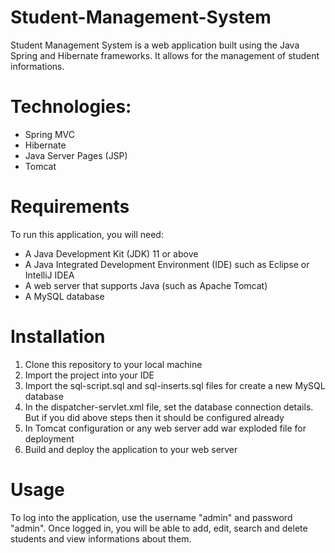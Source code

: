 # Student-Management-System
Student Management System is a web application built using the Java Spring and Hibernate frameworks. It allows for the management of student informations.

# Technologies:
* Spring MVC
* Hibernate
* Java Server Pages (JSP)
* Tomcat

# Requirements
To run this application, you will need:

* A Java Development Kit (JDK) 11 or above 
* A Java Integrated Development Environment (IDE) such as Eclipse or IntelliJ IDEA
* A web server that supports Java (such as Apache Tomcat)
* A MySQL database

# Installation
1. Clone this repository to your local machine 
2. Import the project into your IDE
3. Import the sql-script.sql and sql-inserts.sql files for create a new MySQL database
4. In the dispatcher-servlet.xml file, set the database connection details. But if you did above steps then it should be configured already
5. In Tomcat configuration or any web server add war exploded file for deployment
6. Build and deploy the application to your web server

# Usage
To log into the application, use the username "admin" and password "admin". Once logged in, you will be able to add, edit, search and delete students and view informations about them.
